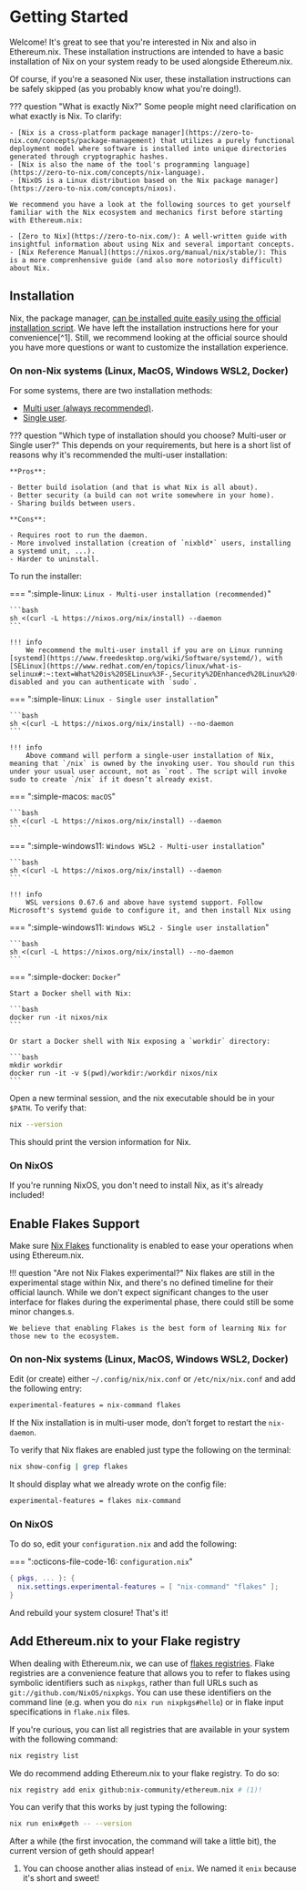 # Getting Started

Welcome! It's great to see that you're interested in Nix and also in Ethereum.nix. These installation instructions are intended to have a basic installation of Nix on your system ready to be used alongside Ethereum.nix.

Of course, if you're a seasoned Nix user, these installation instructions can be safely skipped (as you probably know what you're doing!).

??? question "What is exactly Nix?"
    Some people might need clarification on what exactly is Nix. To clarify:

    - [Nix is a cross-platform package manager](https://zero-to-nix.com/concepts/package-management) that utilizes a purely functional deployment model where software is installed into unique directories generated through cryptographic hashes.
    - [Nix is also the name of the tool's programming language](https://zero-to-nix.com/concepts/nix-language).
    - [NixOS is a Linux distribution based on the Nix package manager](https://zero-to-nix.com/concepts/nixos).

    We recommend you have a look at the following sources to get yourself familiar with the Nix ecosystem and mechanics first before starting with Ethereum.nix:

    - [Zero to Nix](https://zero-to-nix.com/): A well-written guide with insightful information about using Nix and several important concepts.
    - [Nix Reference Manual](https://nixos.org/manual/nix/stable/): This is a more comprenhensive guide (and also more notoriosly difficult) about Nix.

## Installation

Nix, the package manager, [can be installed quite easily using the official installation script](https://nixos.org/download.html). We have left the installation instructions here for your convenience\[^1\]. Still, we recommend looking at the official source should you have more questions or want to customize the installation experience.

### On non-Nix systems (Linux, MacOS, Windows WSL2, Docker)

For some systems, there are two installation methods:

- [Multi user (always recommended)](https://nixos.org/manual/nix/stable/installation/multi-user.html).
- [Single user](https://nixos.org/manual/nix/stable/installation/single-user.html).

??? question "Which type of installation should you choose? Multi-user or Single user?"
    This depends on your requirements, but here is a short list of reasons why it's recommended the multi-user installation:

    **Pros**:

    - Better build isolation (and that is what Nix is all about).
    - Better security (a build can not write somewhere in your home).
    - Sharing builds between users.

    **Cons**:

    - Requires root to run the daemon.
    - More involved installation (creation of `nixbld*` users, installing a systemd unit, ...).
    - Harder to uninstall.

To run the installer:

=== ":simple-linux: `Linux - Multi-user installation (recommended)`"

    ```bash
    sh <(curl -L https://nixos.org/nix/install) --daemon
    ```

    !!! info
        We recommend the multi-user install if you are on Linux running [systemd](https://www.freedesktop.org/wiki/Software/systemd/), with [SELinux](https://www.redhat.com/en/topics/linux/what-is-selinux#:~:text=What%20is%20SELinux%3F-,Security%2DEnhanced%20Linux%20(SELinux)%20is%20a%20security%20architecture%20for,Article) disabled and you can authenticate with `sudo`.

=== ":simple-linux: `Linux - Single user installation`"

    ```bash
    sh <(curl -L https://nixos.org/nix/install) --no-daemon
    ```

    !!! info
        Above command will perform a single-user installation of Nix, meaning that `/nix` is owned by the invoking user. You should run this under your usual user account, not as `root`. The script will invoke sudo to create `/nix` if it doesn’t already exist.

=== ":simple-macos: `macOS`"

    ```bash
    sh <(curl -L https://nixos.org/nix/install) --daemon
    ```

=== ":simple-windows11: `Windows WSL2 - Multi-user installation`"

    ```bash
    sh <(curl -L https://nixos.org/nix/install) --daemon
    ```

    !!! info
        WSL versions 0.67.6 and above have systemd support. Follow Microsoft's systemd guide to configure it, and then install Nix using

=== ":simple-windows11: `Windows WSL2 - Single user installation`"

    ```bash
    sh <(curl -L https://nixos.org/nix/install) --no-daemon
    ```

=== ":simple-docker: `Docker`"

    Start a Docker shell with Nix:

    ```bash
    docker run -it nixos/nix
    ```

    Or start a Docker shell with Nix exposing a `workdir` directory:

    ```bash
    mkdir workdir
    docker run -it -v $(pwd)/workdir:/workdir nixos/nix
    ```

Open a new terminal session, and the nix executable should be in your `$PATH`. To verify that:

```bash
nix --version
```

This should print the version information for Nix.

### On NixOS

If you're running NixOS, you don't need to install Nix, as it's already included!

## Enable Flakes Support

Make sure [Nix Flakes](https://zero-to-nix.com/concepts/flakes) functionality is enabled to ease your operations when using Ethereum.nix.

!!! question "Are not Nix Flakes experimental?"
    Nix flakes are still in the experimental stage within Nix, and there's no defined timeline for their official launch. While we don't expect significant changes to the user interface for flakes during the experimental phase, there could still be some minor changes.s.

    We believe that enabling Flakes is the best form of learning Nix for those new to the ecosystem.

### On non-Nix systems (Linux, MacOS, Windows WSL2, Docker)

Edit (or create) either `~/.config/nix/nix.conf` or `/etc/nix/nix.conf` and add the following entry:

```txt
experimental-features = nix-command flakes
```

If the Nix installation is in multi-user mode, don’t forget to restart the `nix-daemon`.

To verify that Nix flakes are enabled just type the following on the terminal:

```bash
nix show-config | grep flakes
```

It should display what we already wrote on the config file:

```txt
experimental-features = flakes nix-command
```

### On NixOS

To do so, edit your `configuration.nix` and add the following:

=== ":octicons-file-code-16: `configuration.nix`"

```nix
{ pkgs, ... }: {
  nix.settings.experimental-features = [ "nix-command" "flakes" ];
}
```

And rebuild your system closure! That's it!

## Add Ethereum.nix to your Flake registry

When dealing with Ethereum.nix, we can use of [flakes registries](https://nixos.org/manual/nix/stable/command-ref/new-cli/nix3-registry.html). Flake registries are a convenience feature that allows you to refer to flakes using symbolic identifiers such as `nixpkgs`, rather than full URLs such as `git://github.com/NixOS/nixpkgs`. You can use these identifiers on the command line (e.g. when you do `nix run nixpkgs#hello`) or in flake input specifications in `flake.nix` files.

If you're curious, you can list all registries that are available in your system with the following command:

```bash
nix registry list
```

We do recommend adding Ethereum.nix to your flake registry. To do so:

```bash
nix registry add enix github:nix-community/ethereum.nix # (1)!
```

You can verify that this works by just typing the following:

```bash
nix run enix#geth -- --version
```

After a while (the first invocation, the command will take a little bit), the current version of geth should appear!

1. You can choose another alias instead of `enix`. We named it `enix` because it's short and sweet!

[^1]: Thanks to the Nix/NixOS documentation team.